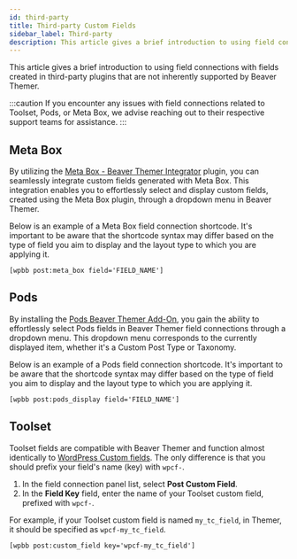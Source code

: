 ```yaml
---
id: third-party
title: Third-party Custom Fields
sidebar_label: Third-party 
description: This article gives a brief introduction to using field connections with fields created in third-party plugins that are not inherently supported by Beaver Themer.
---
```


This article gives a brief introduction to using field connections with fields created in third-party plugins that are not inherently supported by Beaver Themer.

:::caution
If you encounter any issues with field connections related to Toolset, Pods, or Meta Box, we advise reaching out to their respective support teams for assistance.
:::

## Meta Box

By utilizing the [Meta Box - Beaver Themer Integrator](https://metabox.io/plugins/meta-box-beaver-themer-integrator/) plugin, you can seamlessly integrate custom fields generated with Meta Box. This integration enables you to effortlessly select and display custom fields, created using the Meta Box plugin, through a dropdown menu in Beaver Themer.

Below is an example of a Meta Box field connection shortcode. It's important to be aware that the shortcode syntax may differ based on the type of field you aim to display and the layout type to which you are applying it.

```markup
[wpbb post:meta_box field='FIELD_NAME']
```

## Pods

By installing the [Pods Beaver Themer Add-On](https://wordpress.org/plugins/pods-beaver-builder-themer-add-on/), you gain the ability to effortlessly select Pods fields in Beaver Themer field connections through a dropdown menu. This dropdown menu corresponds to the currently displayed item, whether it's a Custom Post Type or Taxonomy.

Below is an example of a Pods field connection shortcode. It's important to be aware that the shortcode syntax may differ based on the type of field you aim to display and the layout type to which you are applying it.

```markup
[wpbb post:pods_display field='FIELD_NAME']
```

## Toolset

Toolset fields are compatible with Beaver Themer and function almost identically to [WordPress Custom fields](wordpress-custom-fields.md). The only difference is that you should prefix your field's name (key) with `wpcf-`.

1. In the field connection panel list, select **Post Custom Field**.
2. In the **Field Key** field, enter the name of your Toolset custom field, prefixed with `wpcf-`.  

For example, if your Toolset custom field is named `my_tc_field`, in Themer, it should be specified as `wpcf-my_tc_field`.

```markup
[wpbb post:custom_field key='wpcf-my_tc_field']
```